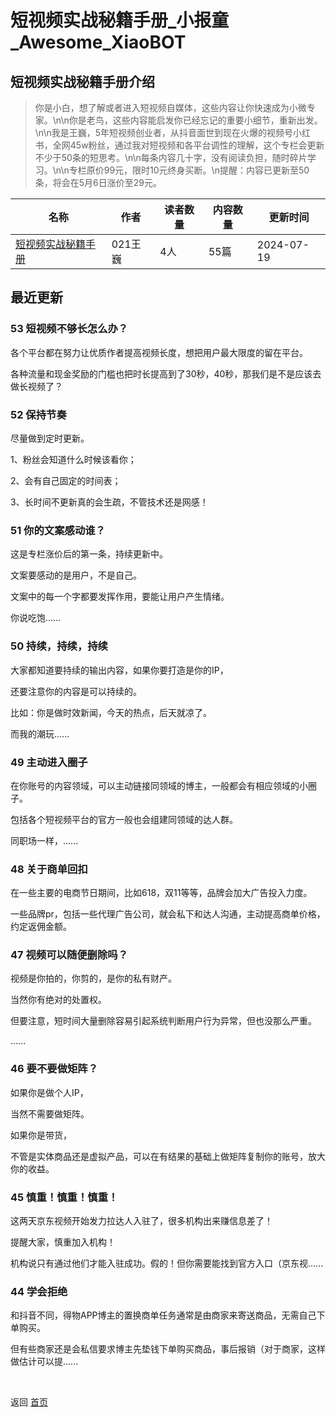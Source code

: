 # 短视频实战秘籍手册_小报童_Awesome_XiaoBOT

## 短视频实战秘籍手册介绍
> 你是小白，想了解或者进入短视频自媒体，这些内容让你快速成为小微专家。\n\n你是老鸟，这些内容能启发你已经忘记的重要小细节，重新出发。\n\n我是王巍，5年短视频创业者，从抖音面世到现在火爆的视频号小红书，全网45w粉丝，通过我对短视频和各平台调性的理解，这个专栏会更新不少于50条的短思考。\n\n每条内容几十字，没有阅读负担，随时碎片学习。\n\n专栏原价99元，限时10元终身买断。\n提醒：内容已更新至50条，将会在5月6日涨价至29元。  
  


|名称|作者|读者数量|内容数量|更新时间|
|---|---|---|---|---|
|[短视频实战秘籍手册](https://xiaobot.net/p/cwww01?refer=0b133df9-27dc-423b-8101-639049001c13)|021王巍|4人|55篇|2024-07-19|

## 最近更新
### 53 短视频不够长怎么办？

各个平台都在努力让优质作者提高视频长度，想把用户最大限度的留在平台。

各种流量和现金奖励的门槛也把时长提高到了30秒，40秒，那我们是不是应该去做长视频了？

### 52 保持节奏

尽量做到定时更新。

1、粉丝会知道什么时候该看你；

2、会有自己固定的时间表；

3、长时间不更新真的会生疏，不管技术还是网感！

### 51 你的文案感动谁？

这是专栏涨价后的第一条，持续更新中。

文案要感动的是用户，不是自己。

文案中的每一个字都要发挥作用，要能让用户产生情绪。

你说吃饱......

### 50 持续，持续，持续

大家都知道要持续的输出内容，如果你要打造是你的IP，

还要注意你的内容是可以持续的。

比如：你是做时效新闻，今天的热点，后天就凉了。

而我的潮玩......

### 49 主动进入圈子

在你账号的内容领域，可以主动链接同领域的博主，一般都会有相应领域的小圈子。

包括各个短视频平台的官方一般也会组建同领域的达人群。

同职场一样，......

### 48 关于商单回扣

在一些主要的电商节日期间，比如618，双11等等，品牌会加大广告投入力度。

一些品牌pr，包括一些代理广告公司，就会私下和达人沟通，主动提高商单价格，约定返佣金额。

### 47 视频可以随便删除吗？

视频是你拍的，你剪的，是你的私有财产。

当然你有绝对的处置权。

但要注意，短时间大量删除容易引起系统判断用户行为异常，但也没那么严重。

......

### 46 要不要做矩阵？

如果你是做个人IP，

当然不需要做矩阵。

如果你是带货，

不管是实体商品还是虚拟产品，可以在有结果的基础上做矩阵复制你的账号，放大你的收益。

### 45 慎重！慎重！慎重！

这两天京东视频开始发力拉达人入驻了，很多机构出来赚信息差了！

提醒大家，慎重加入机构！

机构说只有通过他们才能入驻成功。假的！但你需要能找到官方入口（京东视......

### 44 学会拒绝

和抖音不同，得物APP博主的置换商单任务通常是由商家来寄送商品，无需自己下单购买。

但有些商家还是会私信要求博主先垫钱下单购买商品，事后报销（对于商家，这样做估计可以提......


<a href="https://github.com/Reno9527/awesome-xiaobot" style="color: white; text-decoration: none;">awesome-xiaobot</a>

返回 [首页](../README.md)
